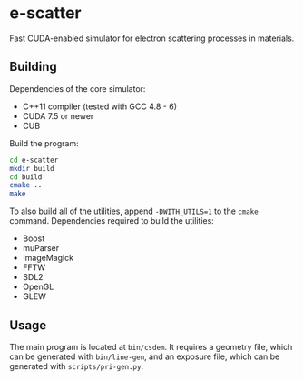 # e-scatter

Fast CUDA-enabled simulator for electron scattering processes in materials.

## Building

Dependencies of the core simulator:
* C++11 compiler (tested with GCC 4.8 - 6)
* CUDA 7.5 or newer
* CUB

Build the program:
````sh
cd e-scatter
mkdir build
cd build
cmake ..
make
````

To also build all of the utilities, append `-DWITH_UTILS=1` to the `cmake` command.
Dependencies required to build the utilities:
* Boost
* muParser
* ImageMagick
* FFTW
* SDL2
* OpenGL
* GLEW

## Usage

The main program is located at `bin/csdem`. It requires a geometry file, which can be generated with `bin/line-gen`, and an exposure file, which can be generated with `scripts/pri-gen.py`.

